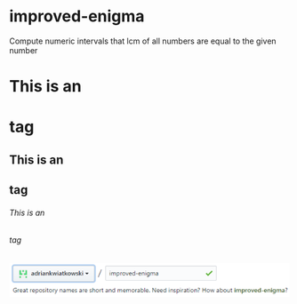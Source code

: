# improved-enigma
Compute numeric intervals that lcm of all numbers are equal to the given number

# This is an <h1> tag
## This is an <h2> tag
###### This is an <h6> tag

![alt text](./enigma_origin.PNG)
